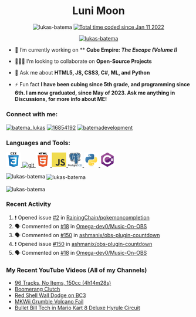 <h1 align="center">Luni Moon</h1>

<p align="center"> <img src="https://komarev.com/ghpvc/?username=lukas-batema&label=Profile%20views&color=0e75b6&style=flat" alt="lukas-batema" /> <a href="https://wakatime.com/@a5a7e9a1-f323-41da-a78c-cef00e6d45a5"><img src="https://wakatime.com/badge/user/a5a7e9a1-f323-41da-a78c-cef00e6d45a5.svg" alt="Total time coded since Jan 11 2022" /></a></p><p align="center">

<p align="center"> <a href="https://github.com/ryo-ma/github-profile-trophy"><img src="https://github-profile-trophy.vercel.app/?username=lukas-batema" alt="lukas-batema" /></a> </p>

- 🔭 I’m currently working on ** **Cube Empire: *The Escape (Volume I)***

- 🧑‍🤝‍🧑 I’m looking to collaborate on **Open-Source Projects**

- 💬 Ask me about **HTML5, JS, CSS3, C#, ML, and Python**

- ⚡ Fun fact **I have been cubing since 5th grade, and programming since 6th. I am now graduated, since May of 2023. Ask me anything in Discussions, for more info about ME!** 

<h3 align="left">Connect with me:</h3>
<p align="left">
<a href="https://twitter.com/batema_lukas" target="blank"><img align="center" src="https://raw.githubusercontent.com/rahuldkjain/github-profile-readme-generator/master/src/images/icons/Social/twitter.svg" alt="batema_lukas" height="30" width="40" /></a>
<a href="https://stackoverflow.com/users/16854192" target="blank"><img align="center" src="https://raw.githubusercontent.com/rahuldkjain/github-profile-readme-generator/master/src/images/icons/Social/stack-overflow.svg" alt="16854192" height="30" width="40" /></a>
<a href="https://instagram.com/batemadevelopment" target="blank"><img align="center" src="https://raw.githubusercontent.com/rahuldkjain/github-profile-readme-generator/master/src/images/icons/Social/instagram.svg" alt="batemadevelopment" height="30" width="40" /></a>
</p>

<h3 align="left">Languages and Tools:</h3>
<p align="left"> <a href="https://www.w3schools.com/css/" target="_blank"> <img src="https://raw.githubusercontent.com/devicons/devicon/master/icons/css3/css3-original-wordmark.svg" alt="css3" width="40" height="40"/> </a> <a href="https://git-scm.com/" target="_blank"> <img src="https://www.vectorlogo.zone/logos/git-scm/git-scm-icon.svg" alt="git" width="40" height="40"/> </a> <a href="https://www.w3.org/html/" target="_blank"> <img src="https://raw.githubusercontent.com/devicons/devicon/master/icons/html5/html5-original-wordmark.svg" alt="html5" width="40" height="40"/> </a> <a href="https://developer.mozilla.org/en-US/docs/Web/JavaScript" target="_blank"> <img src="https://raw.githubusercontent.com/devicons/devicon/master/icons/javascript/javascript-original.svg" alt="javascript" width="40" height="40"/> </a> <a href="https://www.postgresql.org" target="_blank"> <img src="https://raw.githubusercontent.com/devicons/devicon/master/icons/postgresql/postgresql-original-wordmark.svg" alt="postgresql" width="40" height="40"/> </a> <a href="https://www.python.org" target="_blank"> <img src="https://raw.githubusercontent.com/devicons/devicon/master/icons/python/python-original.svg" alt="python" width="40" height="40"/> </a> <a href="https://learn.microsoft.com/en-us/dotnet/csharp/" target="_blank"> <img src="https://raw.githubusercontent.com/devicons/devicon/master/icons/csharp/csharp-original.svg" alt="csharp" width="40" height="40"/>  </a> </p>

<p><img align="left" src="https://github-readme-stats.vercel.app/api/top-langs?username=lukas-batema&show_icons=true&theme=dark&locale=en&layout=compact" alt="lukas-batema" /></p>

<p>&nbsp;<img align="center" src="https://github-readme-stats.vercel.app/api?username=lukas-batema&show_icons=true&theme=dark&locale=en" alt="lukas-batema" /></p>

<p><img align="center" src="https://github-readme-streak-stats.herokuapp.com/?user=lukas-batema&theme=dark" alt="lukas-batema" /></p>

### Recent Activity
<!--START_SECTION:activity-->
1. ❗ Opened issue [#2](https://github.com/RainingChain/pokemoncompletion/issues/2) in [RainingChain/pokemoncompletion](https://github.com/RainingChain/pokemoncompletion)
2. 🗣 Commented on [#18](https://github.com/Omega-dev0/Music-On-OBS/issues/18#issuecomment-3293930981) in [Omega-dev0/Music-On-OBS](https://github.com/Omega-dev0/Music-On-OBS)
3. 🗣 Commented on [#150](https://github.com/ashmanix/obs-plugin-countdown/issues/150#issuecomment-3251738908) in [ashmanix/obs-plugin-countdown](https://github.com/ashmanix/obs-plugin-countdown)
4. ❗ Opened issue [#150](https://github.com/ashmanix/obs-plugin-countdown/issues/150) in [ashmanix/obs-plugin-countdown](https://github.com/ashmanix/obs-plugin-countdown)
5. 🗣 Commented on [#18](https://github.com/Omega-dev0/Music-On-OBS/issues/18#issuecomment-3222098341) in [Omega-dev0/Music-On-OBS](https://github.com/Omega-dev0/Music-On-OBS)
<!--END_SECTION:activity-->

### My Recent YouTube Videos (All of my Channels)
<!-- BLOG-POST-LIST:START -->
- [96 Tracks, No Items, 150cc &lpar;4h14m28s&rpar;](https://www.youtube.com/watch?v=Jpf2DFaQpmc)
- [Boomerang Clutch](https://www.youtube.com/shorts/5bgSX4DxZQE)
- [Red Shell Wall Dodge on BC3](https://www.youtube.com/shorts/73bUPLXAcWw)
- [MKWii Grumble Volcano Fail](https://www.youtube.com/shorts/YSQjZa0LUfU)
- [Bullet Bill Tech in Mario Kart 8 Deluxe Hyrule Circuit](https://www.youtube.com/shorts/0yUtsu-sg7E)
<!-- BLOG-POST-LIST:END -->
